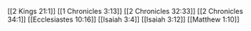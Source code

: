 [[2 Kings 21:1]]
[[1 Chronicles 3:13]]
[[2 Chronicles 32:33]]
[[2 Chronicles 34:1]]
[[Ecclesiastes 10:16]]
[[Isaiah 3:4]]
[[Isaiah 3:12]]
[[Matthew 1:10]]
